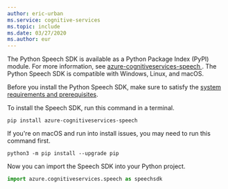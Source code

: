 ```yaml
---
author: eric-urban
ms.service: cognitive-services
ms.topic: include
ms.date: 03/27/2020
ms.author: eur
---
```


The Python Speech SDK is available as a Python Package Index (PyPI) module. For more information, see <a href="https://pypi.org/project/azure-cognitiveservices-speech/" target="_blank">azure-cognitiveservices-speech </a>. The Python Speech SDK is compatible with Windows, Linux, and macOS.

Before you install the Python Speech SDK, make sure to satisfy the [system requirements and prerequisites](~/articles/cognitive-services/speech-service/quickstarts/setup-platform.md?pivots=programming-language-python#prerequisites).

To install the Speech SDK, run this command in a terminal.

```console
pip install azure-cognitiveservices-speech
```

If you're on macOS and run into install issues, you may need to run this command first.

```console
python3 -m pip install --upgrade pip
```

Now you can import the Speech SDK into your Python project.

```Python
import azure.cognitiveservices.speech as speechsdk
```
